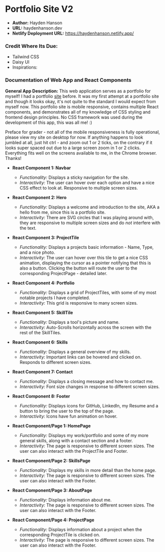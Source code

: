 # Portfolio Site V2

* **Author:** Hayden Hanson
* **URL:** haydenhanson.dev
* **Netlify Deployment URL:** https://haydenhanson.netlify.app/

### Credit Where Its Due:
* Tailwind CSS
* Daisy UI
* Inspirations: 

### Documentation of Web App and React Components

**General App Description:** This web application serves as a portfolio for myself! I had a portfolio [site](https://mason.gmu.edu/~hhanson2/) before. It was my first attempt at a portfolio site and though it looks okay, it's not quite to the standard I would expect from myself now. This portfolio site is mobile responsive, contains multiple React components, and demonstrates all of my knowledge of CSS styling and frontend design principles. No CSS framework was used during the development of this app, this was all me! :)

Preface for grader - not all of the mobile responsiveness is fully operational, please view my site on desktop for now. If anything happens to look jumbled at all, just hit ctrl - and zoom out 1 or 2 ticks, on the contrary if it looks super spaced out due to a large screen zoom in 1 or 2 clicks. Everything fits well on the screens available to me, in the Chrome browser. Thanks!

* **React Component 1: Navbar** 
  * *Functionality:* Displays a sticky navigation for the site.
  * *Interactivity:* The user can hover over each option and have a nice CSS effect to look at. Responsive to multiple screen sizes.
  
* **React Component 2: Hero** 
  * *Functionality:* Displays a welcome and introduction to the site, AKA a hello from me, since this is a portfolio site.
  * *Interactivity:* There are SVG circles that I was playing around with, they are responsive to multiple screen sizes and do _not_ interfere with the text.
  
* **React Component 3: ProjectTile** 
  * *Functionality:* Displays a projects basic information - Name, Type, and a nice photo.
  * *Interactivity:* The user can hover over this tile to get a nice CSS animation, displaying the cursor as a pointer notifying that this is also a button. Clicking the button will route the user to the corresponding ProjectPage - detailed later.
  
* **React Component 4: Portfolio** 
  * *Functionality:* Displays a grid of ProjectTiles, with some of my most notable projects I have completed.
  * *Interactivity:* This grid is responsive to many screen sizes. 
  
* **React Component 5: SkillTile** 
  * *Functionality:* Displays a tool's picture and name.
  * *Interactivity:* Auto-Scrolls horizontally across the screen with the rest of the SkillTiles.
  
* **React Component 6: Skills** 
  * *Functionality:* Displays a general overview of my skills.
  * *Interactivity:* Important links can be hovered and clicked on. Responds to different screen sizes.
  
* **React Component 7: Contact** 
  * *Functionality:* Displays a closing message and how to contact me.
  * *Interactivity:* Font size changes in response to different screen sizes.
  
* **React Component 8: Footer** 
  * *Functionality:* Displays icons for GitHub, LinkedIn, my Resume and a button to bring the user to the top of the page.
  * *Interactivity:* Icons have fun animation on hover.
  
* **React Component/Page 1: HomePage** 
  * *Functionality:* Displays my work/portfolio and some of my more general skills, along with a contact section and a footer.
  * *Interactivity:* The page is responsive to different screen sizes. The user can also interact with the ProjectTile and Footer.
  
* **React Component/Page 2: SkillsPage** 
  * *Functionality:* Displays my skills in more detail than the home page.
  * *Interactivity:* The page is responsive to different screen sizes. The user can also interact with the Footer.
  
* **React Component/Page 3: AboutPage** 
  * *Functionality:* Displays information about me.
  * *Interactivity:* The page is responsive to different screen sizes. The user can also interact with the Footer.
  
* **React Component/Page 4: ProjectPage** 
  * *Functionality:* Displays information about a project when the corresponding ProjectTile is clicked on.
  * *Interactivity:* The page is responsive to different screen sizes. The user can also interact with the Footer.
 
